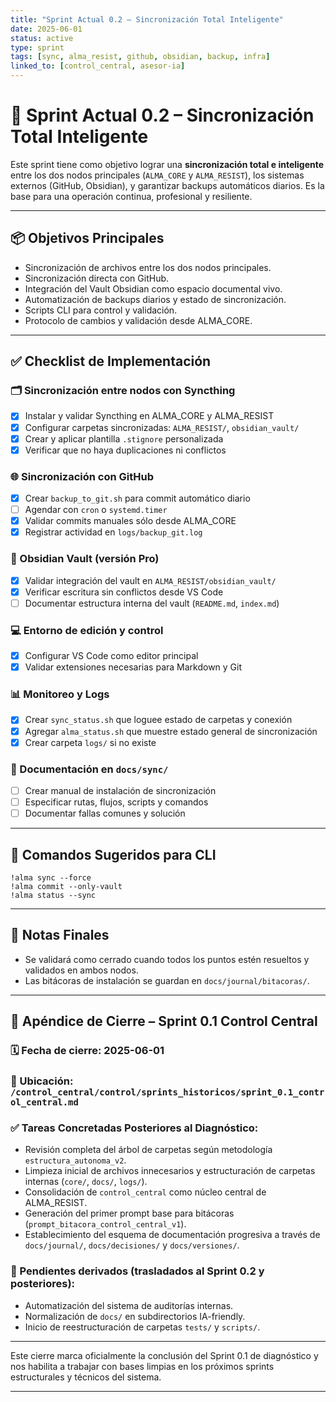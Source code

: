 ```yaml
---
title: "Sprint Actual 0.2 – Sincronización Total Inteligente"
date: 2025-06-01
status: active
type: sprint
tags: [sync, alma_resist, github, obsidian, backup, infra]
linked_to: [control_central, asesor-ia]
---
```


# 🚀 Sprint Actual 0.2 – Sincronización Total Inteligente

Este sprint tiene como objetivo lograr una **sincronización total e inteligente** entre los dos nodos principales (`ALMA_CORE` y `ALMA_RESIST`), los sistemas externos (GitHub, Obsidian), y garantizar backups automáticos diarios. Es la base para una operación continua, profesional y resiliente.

---

## 📦 Objetivos Principales

- Sincronización de archivos entre los dos nodos principales.
- Sincronización directa con GitHub.
- Integración del Vault Obsidian como espacio documental vivo.
- Automatización de backups diarios y estado de sincronización.
- Scripts CLI para control y validación.
- Protocolo de cambios y validación desde ALMA_CORE.

---

## ✅ Checklist de Implementación

### 🗂️ Sincronización entre nodos con Syncthing

- [x] Instalar y validar Syncthing en ALMA_CORE y ALMA_RESIST
- [x] Configurar carpetas sincronizadas: `ALMA_RESIST/`, `obsidian_vault/`
- [x] Crear y aplicar plantilla `.stignore` personalizada
- [x] Verificar que no haya duplicaciones ni conflictos

### 🌐 Sincronización con GitHub

- [x] Crear `backup_to_git.sh` para commit automático diario
- [ ] Agendar con `cron` o `systemd.timer`
- [x] Validar commits manuales sólo desde ALMA_CORE
- [x] Registrar actividad en `logs/backup_git.log`

### 🧠 Obsidian Vault (versión Pro)

- [x] Validar integración del vault en `ALMA_RESIST/obsidian_vault/`
- [x] Verificar escritura sin conflictos desde VS Code
- [ ] Documentar estructura interna del vault (`README.md`, `index.md`)

### 💻 Entorno de edición y control

- [x] Configurar VS Code como editor principal
- [x] Validar extensiones necesarias para Markdown y Git

### 📊 Monitoreo y Logs

- [x] Crear `sync_status.sh` que loguee estado de carpetas y conexión
- [x] Agregar `alma_status.sh` que muestre estado general de sincronización
- [x] Crear carpeta `logs/` si no existe

### 📘 Documentación en `docs/sync/`

- [ ] Crear manual de instalación de sincronización
- [ ] Especificar rutas, flujos, scripts y comandos
- [ ] Documentar fallas comunes y solución

---

## 🧠 Comandos Sugeridos para CLI

```
!alma sync --force
!alma commit --only-vault
!alma status --sync
```

---

## 🧩 Notas Finales

- Se validará como cerrado cuando todos los puntos estén resueltos y validados en ambos nodos.
- Las bitácoras de instalación se guardan en `docs/journal/bitacoras/`.

---
## 📎 Apéndice de Cierre – Sprint 0.1 Control Central

### 🗓 Fecha de cierre: 2025-06-01  
### 📍 Ubicación: `/control_central/control/sprints_historicos/sprint_0.1_control_central.md`

### ✅ Tareas Concretadas Posteriores al Diagnóstico:

- Revisión completa del árbol de carpetas según metodología `estructura_autonoma_v2`.
- Limpieza inicial de archivos innecesarios y estructuración de carpetas internas (`core/`, `docs/`, `logs/`).
- Consolidación de `control_central` como núcleo central de ALMA_RESIST.
- Generación del primer prompt base para bitácoras (`prompt_bitacora_control_central_v1`).
- Establecimiento del esquema de documentación progresiva a través de `docs/journal/`, `docs/decisiones/` y `docs/versiones/`.

### 🚧 Pendientes derivados (trasladados al Sprint 0.2 y posteriores):

- Automatización del sistema de auditorías internas.
- Normalización de `docs/` en subdirectorios IA-friendly.
- Inicio de reestructuración de carpetas `tests/` y `scripts/`.

---

Este cierre marca oficialmente la conclusión del Sprint 0.1 de diagnóstico y nos habilita a trabajar con bases limpias en los próximos sprints estructurales y técnicos del sistema.

---
